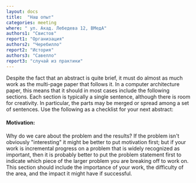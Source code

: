 ```yaml
---
layout: docs
title:  "Наш опыт"
categories: meeting
where: " ул. Акад. Лебедева 12, ВМедА"
authors1: "Свистов"
report1: "Организация"
authors2: "Черебилло"
report2: "История"
authors3: "Савелло"
report3: "случай из практики"
---
```


Despite the fact that an abstract is quite brief, it must do almost as much work as the multi-page paper that follows it. In a computer architecture paper, this means that it should in most cases include the following sections. Each section is typically a single sentence, although there is room for creativity. In particular, the parts may be merged or spread among a set of sentences. Use the following as a checklist for your next abstract:

#### Motivation:

Why do we care about the problem and the results? If the problem isn't obviously "interesting" it might be better to put motivation first; but if your work is incremental progress on a problem that is widely recognized as important, then it is probably better to put the problem statement first to indicate which piece of the larger problem you are breaking off to work on. This section should include the importance of your work, the difficulty of the area, and the impact it might have if successful.

